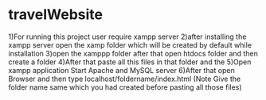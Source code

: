 # travelWebsite
1)For running this project user require xampp server
2)after installing the xampp server open the xamp folder which will be created by default while installation
3)open the xamppp folder after that open htdocs folder and then create a folder 
4)After that paste all this files in that folder and the
5)Open xampp application Start Apache and MySQL server
6)After that open Browser and then type localhost/foldername/index.html     (Note Give the folder name same which you had created before pasting all those files)

